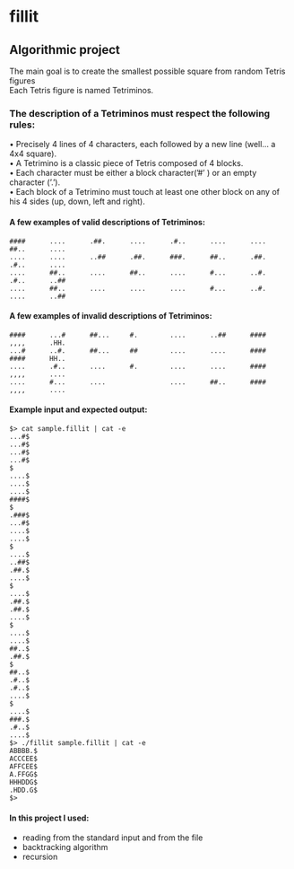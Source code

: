 # fillit
## Algorithmic project 
The main goal is to create the smallest possible square from random Tetris figures <br />
Each Tetris figure is named Tetriminos.

### The description of a Tetriminos must respect the following rules:
• Precisely 4 lines of 4 characters, each followed by a new line (well... a 4x4 square). <br />
• A Tetrimino is a classic piece of Tetris composed of 4 blocks. <br />
• Each character must be either a block character(’#’ ) or an empty character (’.’). <br />
• Each block of a Tetrimino must touch at least one other block on any of his 4 sides (up, down, left and right). <br />

#### A few examples of valid descriptions of Tetriminos:

```
####      ....      .##.      ....      .#..      ....      ....      ##..      ....
....      ....      ..##      .##.      ###.      ##..      .##.      .#..      ....
....      ##..      ....      ##..      ....      #...      ..#.      .#..      ..##
....      ##..      ....      ....      ....      #...      ..#.      ....      ..##
```

#### A few examples of invalid descriptions of Tetriminos:

```
####      ...#      ##...     #.        ....      ..##      ####      ,,,,      .HH.
...#      ..#.      ##...     ##        ....      ....      ####      ####      HH..
....      .#..      ....      #.        ....      ....      ####      ,,,,      ....
....      #...      ....                ....      ##..      ####      ,,,,      ....
```

#### Example input and expected output:
```
$> cat sample.fillit | cat -e
...#$
...#$
...#$
...#$
$
....$
....$
....$
####$
$
.###$
...#$
....$
....$
$
....$
..##$
.##.$
....$
$
....$
.##.$
.##.$
....$
$
....$
....$
##..$
.##.$
$
##..$
.#..$
.#..$
....$
$
....$
###.$
.#..$
....$
$> ./fillit sample.fillit | cat -e
ABBBB.$
ACCCEE$
AFFCEE$
A.FFGG$
HHHDDG$
.HDD.G$
$>
```

#### In this project I used: 
* reading from the standard input and from the file
* backtracking algorithm
* recursion
